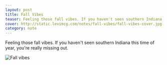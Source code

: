 ```yaml
---
layout: post
title: Fall Vibes
teaser: Feeling those fall vibes. If you haven't seen southern Indiana this time of year, you're really missing out.
cover: http://static.levimcg.com/notes/fall-vibes/fall-vibes-cover.jpg
category: note
---
```

Feeling those fall vibes. If you haven't seen southern Indiana this time of year, you're really missing out.

![Fall vibes](http://static.levimcg.com/notes/fall-vibes/fall-vibes--small.png)
